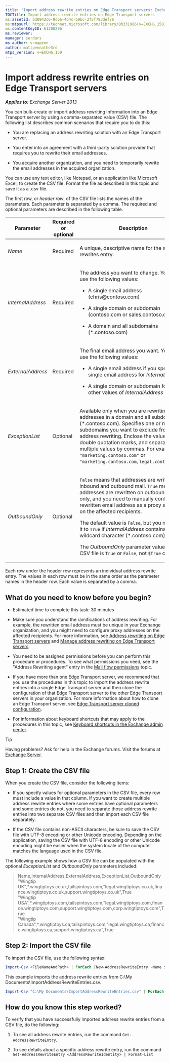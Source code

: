 ```yaml
---
title: 'Import address rewrite entries on Edge Transport servers: Exchange 2013 Help'
TOCTitle: Import address rewrite entries on Edge Transport servers
ms:assetid: bd0942c6-9c66-4b4c-b9bc-2f5f783def76
ms:mtpsurl: https://technet.microsoft.com/library/Bb331966(v=EXCHG.150)
ms:contentKeyID: 61200296
ms.reviewer: 
manager: serdars
ms.author: v-mapenn
author: mattpennathe3rd
mtps_version: v=EXCHG.150
---
```


# Import address rewrite entries on Edge Transport servers

_**Applies to:** Exchange Server 2013_

You can bulk-create or import address rewriting information into an Edge Transport server by using a comma-separated value (CSV) file. The following list describes common scenarios that require you to do this:

- You are replacing an address rewriting solution with an Edge Transport server.

- You enter into an agreement with a third-party solution provider that requires you to rewrite their email addresses.

- You acquire another organization, and you need to temporarily rewrite the email addresses in the acquired organization.

You can use any text editor, like Notepad, or an application like Microsoft Excel, to create the CSV file. Format the file as described in this topic and save it as a .csv file.

The first row, or *header row*, of the CSV file lists the names of the parameters. Each parameter is separated by a comma. The required and optional parameters are described in the following table.

<table>
<colgroup>
<col style="width: 33%" />
<col style="width: 33%" />
<col style="width: 33%" />
</colgroup>
<thead>
<tr class="header">
<th>Parameter</th>
<th>Required or optional</th>
<th>Description</th>
</tr>
</thead>
<tbody>
<tr class="odd">
<td><p><em>Name</em></p></td>
<td><p>Required</p></td>
<td><p>A unique, descriptive name for the address rewrites entry.</p></td>
</tr>
<tr class="even">
<td><p><em>InternalAddress</em></p></td>
<td><p>Required</p></td>
<td><p>The address you want to change. You can use the following values:</p>
<ul>
<li><p>A single email address (chris@contoso.com)</p></li>
<li><p>A single domain or subdomain (contoso.com or sales.contoso.com)</p></li>
<li><p>A domain and all subdomains (*.contoso.com)</p></li>
</ul></td>
</tr>
<tr class="odd">
<td><p><em>ExternalAddress</em></p></td>
<td><p>Required</p></td>
<td><p>The final email address you want. You can use the following values:</p>
<ul>
<li><p>A single email address if you specified a single email address for <em>InternalAddress</em></p></li>
<li><p>A single domain or subdomain for all other values of <em>InternalAddress</em></p></li>
</ul></td>
</tr>
<tr class="even">
<td><p><em>ExceptionList</em></p></td>
<td><p>Optional</p></td>
<td><p>Available only when you are rewriting email addresses in a domain and all subdomains (*.contoso.com). Specifies one or more subdomains you want to exclude from address rewriting. Enclose the value in double quotation marks, and separate multiple values by commas. For example, <code>&quot;marketing.contoso.com&quot;</code> or <code>&quot;marketing.contoso.com,legal.contoso.com&quot;</code>.</p></td>
</tr>
<tr class="odd">
<td><p><em>OutboundOnly</em></p></td>
<td><p>Optional</p></td>
<td><p><code>False</code> means that addresses are written on inbound and outbound mail. <code>True</code> means that addresses are rewritten on outbound mail only, and you need to manually configure the rewritten email address as a proxy address on the affected recipients.</p>
<p>The default value is <code>False</code>, but you must set it to <code>True</code> if <em>InternalAddress</em> contains the wildcard character (*.contoso.com).</p>
<p>The <em>OutboundOnly</em> parameter value in the CSV file is <code>True</code> or <code>False</code>, not <code>$True</code> or <code>$False</code>.</p></td>
</tr>
</tbody>
</table>

Each row under the header row represents an individual address rewrite entry. The values in each row must be in the same order as the parameter names in the header row. Each value is separated by a comma.

## What do you need to know before you begin?

- Estimated time to complete this task: 30 minutes

- Make sure you understand the ramifications of address rewriting. For example, the rewritten email address must be unique in your Exchange organization, and you might need to configure proxy addresses on the affected recipients. For more information, see [Address rewriting on Edge Transport servers](address-rewriting-on-edge-transport-servers-exchange-2013-help.md) and [Manage address rewriting on Edge Transport servers](manage-address-rewriting-on-edge-transport-servers-exchange-2013-help.md).

- You need to be assigned permissions before you can perform this procedure or procedures. To see what permissions you need, see the "Address Rewriting agent" entry in the [Mail flow permissions](mail-flow-permissions-exchange-2013-help.md) topic.

- If you have more than one Edge Transport server, we recommend that you use the procedures in this topic to import the address rewrite entries into a single Edge Transport server and then clone the configuration of that Edge Transport server to the other Edge Transport servers in your organization. For more information about how to clone an Edge Transport server, see [Edge Transport server cloned configuration](edge-transport-server-cloned-configuration-exchange-2013-help.md).

- For information about keyboard shortcuts that may apply to the procedures in this topic, see [Keyboard shortcuts in the Exchange admin center](keyboard-shortcuts-in-the-exchange-admin-center-2013-help.md).

> [!TIP]
> Having problems? Ask for help in the Exchange forums. Visit the forums at [Exchange Server](https://go.microsoft.com/fwlink/p/?linkid=60612).

## Step 1: Create the CSV file

When you create the CSV file, consider the following items:

- If you specify values for optional parameters in the CSV file, every row must include a value in that column. If you want to create multiple address rewrite entries where some entries have optional parameters and some entries do not, you need to separate those address rewrite entries into two separate CSV files and then import each CSV file separately.

- If the CSV file contains non-ASCII characters, be sure to save the CSV file with UTF-8 encoding or other Unicode encoding. Depending on the application, saving the CSV file with UTF-8 encoding or other Unicode encoding might be easier when the system locale of the computer matches the language used in the CSV file.

The following example shows how a CSV file can be populated with the optional *ExceptionList* and *OutboundOnly* parameters included:

> Name,InternalAddress,ExternalAddress,ExceptionList,OutboundOnly <br/> "Wingtip UK",\*.wingtiptoys.co.uk,tailspintoys.com,"legal.wingtiptoys.co.uk,finance.wingtiptoys.co.uk,support.wingtiptoys.co.uk",True <br/> "Wingtip USA",\*.wingtiptoys.com,tailspintoys.com,"legal.wingtiptoys.com,finance.wingtiptoys.com,support.wingtiptoys.com,corp.wingtiptoys.com",True <br/> "Wingtip Canada",\*.wingtiptoys.ca,tailspintoys.com,"legal.wingtiptoys.ca,finance.wingtiptoys.ca,support.wingtiptoys.ca",True

## Step 2: Import the CSV file

To import the CSV file, use the following syntax:

```powershell
Import-Csv <FileNameAndPath> | ForEach {New-AddressRewriteEntry -Name $_.Name -InternalAddress $_.InternalAddress -ExternalAddress $_.ExternalAddress -OutboundOnly ([Bool]::Parse($_.OutboundOnly)) -ExceptionList $_.ExceptionList}
```

This example imports the address rewrite entries from C:\\My Documents\\ImportAddressRewriteEntries.csv.

```powershell
Import-Csv "C:\My Documents\ImportAddressRewriteEntries.csv" | ForEach {New-AddressRewriteEntry -Name $_.Name -InternalAddress $_.InternalAddress -ExternalAddress $_.ExternalAddress -OutboundOnly ([Bool]::Parse($_.OutboundOnly)) -ExceptionList $_.ExceptionList}
```

## How do you know this step worked?

To verify that you have successfully imported address rewrite entries from a CSV file, do the following:

1. To see all address rewrite entries, run the command `Get-AddressRewriteEntry`.

2. To see details about a specific address rewrite entry, run the command `Get-AddressRewriteEntry <AddressRewriteIdentity> | Format-List`
